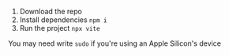 1. Download the repo
2. Install dependencies `npm i`
3. Run the project `npx vite`

You may need write `sudo` if you're using an Apple Silicon's device